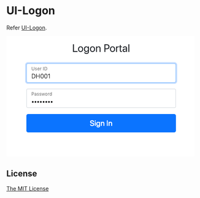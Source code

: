 # UI-Logon

Refer [UI-Logon](https://www.npmjs.com/package/ui-logon).
 
![Logon Page](logon.png)


## License
[The MIT License](http://opensource.org/licenses/MIT)
